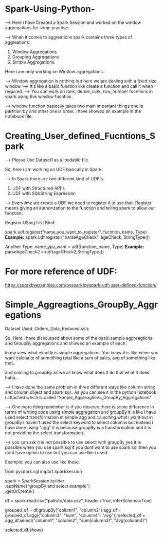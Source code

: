 # Spark-Using-Python-

--> Here i have Created a Spark Session and worked on the window aggregations for some practise.

--> When it comes to aggreations spark contains three types of aggreations.

1. Window Aggregations
2. Grouping Aggregations
3. Simple Aggregations.

Here i am only working on Window aggregations. 

--> Window aggregation is nothing but here we are dealing with a fixed size window. 
--> It's like a basic function like create a function and call it when required.
--> You can work on rank, dense_rank, row_number fucntions in spark using this window fucntion.

--> window function basically takes two main important things one is partition by and other one is order. i have showed an example in the notebook file.

# Creating_User_defined_Fucntions_Spark

--> Please Use Dataset1 as a loadable file.

So, here i am working on UDF basically in Spark:

--> In Spark there are two different kind of UDF's.

1. UDF with Structured API's
2. UDF with SQl/String Expression

--> Everytime we create a UDF we need to register it to use that. Register means giving an authorization to the function and telling spark to allow our function.

Register USing first Kind:

spark.udf.register("name_you_want_to_register", fucntion_name, Type)
**Example:**
spark.udf.register("parseAgeCheck", ageCheck, StringType())

Another Type:
name_ypu_want = udf(function_name, Type)
**Example:**
parseAgeCheck2 = udf(ageCheck2,StringType())

# For more reference of UDF:
https://sparkbyexamples.com/pyspark/pyspark-udf-user-defined-function/

# Simple_Aggreagtions_GroupBy_Aggregations

Dataset Used: Orders_Data_Reduced.xsls

So, Here i have disscussed about some of the basic sample aggreagtions and GroupBy aggregations and showed an example of each.

In my view what exactly is simple aggregations. You know it is like when you want calcualte of something total like a sum of sales, avg of something like that..

and coming to groupBy as we all know what does it do that what it does haha...

--> I have done the same problem in three different ways like column string and column object and spark sql.. As you can see it in the python notebook i attached which is called "Simple_Aggreagtions_GroupBy_Aggregations"

--> One more thing remember is if you observe there is some difference in terms of writing code using simple aggregation and groupBy it is like i have used select transformation in simple agg and caluclting what i want but in groupBy i haven't used the select keyword to select columns but instead i have done using "agg" it is because groupBy is a transformation and it is not providing the select transformation.

--> you can ask it is not possible to use select with groupBy yes it is possible when you use spark sql if you dont want to use spark sql then you dont have option to use but you can use like i used.

Example: you can also use like these. 

from pyspark.sql import SparkSession

spark = SparkSession.builder \
        .appName("groupBy and select example") \
        .getOrCreate()

df = spark.read.csv("path/to/data.csv", header=True, inferSchema=True)

grouped_df = df.groupBy("column1", "column2")
agg_df = grouped_df.agg({"column3": "sum", "column4": "avg"})
selected_df = agg_df.select("column1", "column2", "sum(column3)", "avg(column4)")

selected_df.show()



